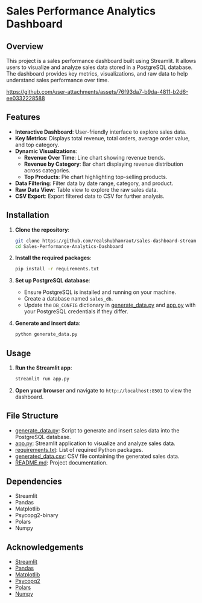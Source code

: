 # Sales Performance Analytics Dashboard

## Overview

This project is a sales performance dashboard built using Streamlit. It allows users to visualize and analyze sales data stored in a PostgreSQL database. The dashboard provides key metrics, visualizations, and raw data to help understand sales performance over time.


https://github.com/user-attachments/assets/76f93da7-b9da-4811-b2d6-ee0332228588


## Features


- **Interactive Dashboard**: User-friendly interface to explore sales data.
- **Key Metrics**: Displays total revenue, total orders, average order value, and top category.
- **Dynamic Visualizations**:
  - **Revenue Over Time**: Line chart showing revenue trends.
  - **Revenue by Category**: Bar chart displaying revenue distribution across categories.
  - **Top Products**: Pie chart highlighting top-selling products.
- **Data Filtering**: Filter data by date range, category, and product.
- **Raw Data View**: Table view to explore the raw sales data.
- **CSV Export**: Export filtered data to CSV for further analysis.

## Installation

1. **Clone the repository**:
    ```sh
    git clone https://github.com/realshubhamraut/sales-dashboard-streamlit.git
    cd Sales-Performance-Analytics-Dashboard 
    ```

2. **Install the required packages**:
    ```sh
    pip install -r requirements.txt
    ```

3. **Set up PostgreSQL database**:
    - Ensure PostgreSQL is installed and running on your machine.
    - Create a database named `sales_db`.
    - Update the `DB_CONFIG` dictionary in [generate_data.py](http://_vscodecontentref_/1) and [app.py](http://_vscodecontentref_/2) with your PostgreSQL credentials if they differ.

4. **Generate and insert data**:
    ```sh
    python generate_data.py
    ```

## Usage

1. **Run the Streamlit app**:
    ```sh
    streamlit run app.py
    ```

2. **Open your browser** and navigate to `http://localhost:8501` to view the dashboard.

## File Structure

- [generate_data.py](http://_vscodecontentref_/3): Script to generate and insert sales data into the PostgreSQL database.
- [app.py](http://_vscodecontentref_/4): Streamlit application to visualize and analyze sales data.
- [requirements.txt](http://_vscodecontentref_/5): List of required Python packages.
- [generated_data.csv](http://_vscodecontentref_/6): CSV file containing the generated sales data.
- [README.md](http://_vscodecontentref_/7): Project documentation.

## Dependencies

- Streamlit
- Pandas
- Matplotlib
- Psycopg2-binary
- Polars
- Numpy

## Acknowledgements

- [Streamlit](https://streamlit.io/)
- [Pandas](https://pandas.pydata.org/)
- [Matplotlib](https://matplotlib.org/)
- [Psycopg2](https://www.psycopg.org/)
- [Polars](https://www.pola.rs/)
- [Numpy](https://numpy.org/)



